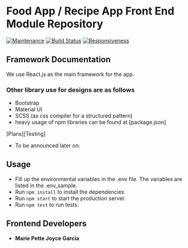 # Food App / Recipe App Front End Module Repository

[![Maintenance](https://img.shields.io/badge/Maintained%3F-yes-green.svg)](https://GitHub.com/Naereen/StrapDown.js/graphs/commit-activity)
[![Build Status](https://travis-ci.org/dwyl/esta.svg?branch=master)](https://travis-ci.org/dwyl/esta)
[![Responsiveness](https://travis-ci.org/dwyl/esta.svg?branch=master)](https://travis-ci.org/dwyl/esta)


## Framework Documentation
We use React.js as the main framework for the app.

### Other library use for designs are as follows
- Bootstrap
- Material UI
- SCSS (as css compiler for a structured pattern)
- heavy usage of npm libraries can be found at [package.json]

[Plans][Testing]
- To be announced later on.

## Usage
- Fill up the environmental variables in the .env file. The variables are listed in the .env_sample.
- Run `npm install` to install the dependencies.
- Run `npm start` to start the production server.
- Run `npm test` to run tests.

## Frontend Developers
- **Marie Pette Joyce Garcia**

